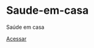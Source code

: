 # Saude-em-casa
Saúde em casa

 <a href="https://altinoleandrorodrigues.github.io/Saude-emcasa/" target="_blank" rel="noopener noreferrer"> Acessar </a>
